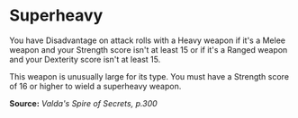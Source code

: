 # Superheavy
You have Disadvantage on attack rolls with a Heavy weapon if it's a Melee weapon and your Strength score isn't at least 15 or if it's a Ranged weapon and your Dexterity score isn't at least 15.

This weapon is unusually large for its type. You must have a Strength score of 16 or higher to wield a superheavy weapon.

**Source:** *Valda's Spire of Secrets, p.300*